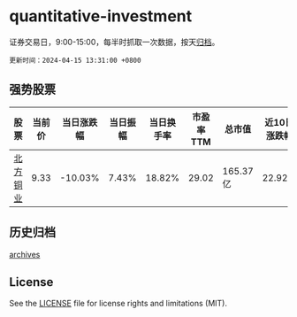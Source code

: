 # quantitative-investment

证券交易日，9:00-15:00，每半时抓取一次数据，按天[归档](archives)。

`更新时间：2024-04-15 13:31:00 +0800`

## 强势股票

|股票|当前价|当日涨跌幅|当日振幅|当日换手率|市盈率TTM|总市值|近10日涨跌幅|
|----|----|----|----|----|----|----|----|
|[北方铜业](https://xueqiu.com/S/SZ000737)|9.33|-10.03%|7.43%|18.82%|29.02|165.37亿|22.92%|

## 历史归档

[archives](archives)

## License

See the [LICENSE](LICENSE) file for license rights and limitations (MIT).